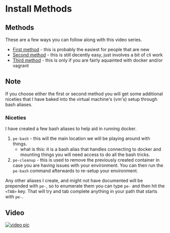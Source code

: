 # Install Methods

## Methods

These are a few ways you can follow along with this video series.

- [First method](./00/) - this is probably the easiest for people that are new
- [Second method](./01/) - this is still decently easy, just involves a bit of cli work
- [Third method](./02/) - this is only if you are fairly aquainted with docker and/or vagrant

## Note

If you choose either the first or second method you will get some additional niceties that I have baked into the virtual machine's (vm's) setup through bash aliases.

### Niceties

I have created a few bash aliases to help aid in running docker.

1. `pe-bash` - this will the main location we will be playing around with things.
    - what is this: it is a bash alias that handles connecting to docker and mounting things you will need access to do all the bash tricks.
2. `pe-cleanup` - this is used to remove the previously created container in case you are having issues with your environment. You can then run the `pe-bash` command afterwards to re-setup your environment.

Any other aliases I create, and might not have documented will be prepended with `pe-`, so to enumerate them you can type `pe-` and then hit the `<TAB>` key. That will try and tab complete anything in your path that starts with `pe-`.

## Video

[![video pic](https://img.youtube.com/vi/mfP8R1yr80A/2.jpg)](https://youtu.be/mfP8R1yr80A)
